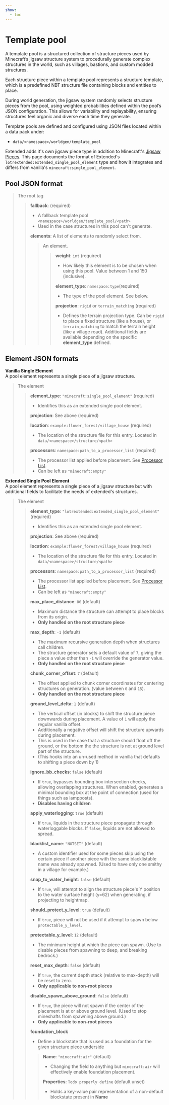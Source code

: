 ```yaml
---
show:
  - toc
---
```


# **Template pool**

A template pool is a structured collection of structure pieces used by Minecraft’s jigsaw structure system to procedurally generate complex structures in the world, such as villages, bastions, and custom modded structures.

Each structure piece within a template pool represents a structure template, which is a predefined NBT structure file containing blocks and entities to place.

During world generation, the jigsaw system randomly selects structure pieces from the pool, using weighted probabilities defined within the pool’s JSON configuration. This allows for variability and replayability, ensuring structures feel organic and diverse each time they generate.

Template pools are defined and configured using JSON files located within a data pack under:  
- `data/<namespace>/worldgen/template_pool`

Extended adds it's own jigsaw piece type in addition to Minecraft's [Jigsaw Pieces](https://minecraft.wiki/w/Template_pool#Pool_elements). This page documents the format of Extended's `lotrextended:extended_single_pool_element` type and how it integrates and differs from vanilla's `minecraft:single_pool_element`.

Pool JSON format
---

> The root tag
>
> > **fallback**: (required)
> >
> > - A fallback template pool `<namespace>/worldgen/template_pool/<path>`
> > - Used in the case structures in this pool can't generate.
> >
> > **elements**: A list of elements to randomly select from.
> > > An element.
> > > > **weight**: `int` (required)
> > > >
> > > > - How likely this element is to be chosen when using this pool. Value between 1 and 150 (inclusive).
> > > >
> > > > **element_type**: `namespace:type`(required)
> > > >
> > > > - The type of the pool element. See below.
> > > >
> > > > **projection**: `rigid` or `terrain_matching` (required)
> > > >
> > > > - Defines the terrain projection type. Can be `rigid` to place a fixed structure (like a house), or `terrain_matching` to match the terrain height (like a village road).
> > > > Additional fields are available depending on the specific **element_type** defined.


Element JSON formats
---

**Vanilla Single Element**  
A pool element represents a single piece of a jigsaw structure.
> The element
>
> > **element_type**: `"minecraft:single_pool_element"` (required)
> >
> > - Identifies this as an extended single pool element.
> >
> > **projection**: See above (required)
> >
> > **location**: `example:flower_forest/village_house` (required)
> >
> > - The location of the structure file for this entry. Located in `data/<namespace>/structure/<path>`
> >
> > **processors**: `namespace:path_to_a_processor_list` (required)
> >
> > - The processor list applied before placement. See [Processor List](https://minecraft.wiki/w/Processor_list).
> > - Can be left as `"minecraft:empty"`

**Extended Single Pool Element**  
A pool element represents a single piece of a jigsaw structure but with additional fields to facilitate the needs of extended's structures.
> The element
>
> > **element_type**: `"lotrextended:extended_single_pool_element"` (required)
> >
> > - Identifies this as an extended single pool element.
> >
> > **projection**: See above (required)
> >
> > **location**: `example:flower_forest/village_house` (required)
> >
> > - The location of the structure file for this entry. Located in `data/<namespace>/structure/<path>` 
> >
> > **processors**: `namespace:path_to_a_processor_list` (required)
> >
> > - The processor list applied before placement. See [Processor List](https://minecraft.wiki/w/Processor_list).
> > - Can be left as `"minecraft:empty"`
> >
> > **max_place_distance**: `80` (default)
> >
> > - Maximum distance the structure can attempt to place blocks from its origin.
> > - **Only handled on the root structure piece**
> >
> > **max_depth**: `-1` (default)
> >
> > - The maximum recursive generation depth when structures call children.
> > - The structure generator sets a default value of `7`, giving the piece a value other than `-1` will override the generator value.
> > - **Only handled on the root structure piece**
> >
> > **chunk_corner_offset**: `7` (default)
> >
> > - The offset applied to chunk corner coordinates for centering structures on generation. (value between `0` and `15`).
> > - **Only handled on the root structure piece**
> >
> > **ground_level_delta**: `1` (default)
> >
> > - The vertical offset (in blocks) to shift the structure piece downwards during placement. A value of <code>1</code> will apply the regular vanilla offset.
> > - Additionally a negative offset will shift the structure upwards during placement.
> > - This is used in the case that a structure should float off the ground, or the bottom the the structure is not at ground level part of the structure.
> > - (This hooks into an un-used method in vanilla that defaults to shifting a piece down by 1)
> >
> > **ignore_bb_checks**: `false` (default)
> >
> > - If `true`, bypasses bounding box intersection checks, allowing overlapping structures. When enabled, generates a minimal bounding box at the point of connection (used for things such as lampposts).
> > - **Disables having children**
> >
> > **apply_waterlogging**: `true` (default)
> >
> > - If `true`, liquids in the structure piece propagate through waterloggable blocks. If `false`, liquids are not allowed to spread.
> >
> > **blacklist_name**: `"NOTSET"` (default)
> >
> > - A custom identifier used for some pieces skip using the certain piece if another piece with the same blacklistable name was already spawned. (Used to have only one smithy in a village for example.)
> >
> > **snap_to_water_height**: `false` (default)
> >
> > - If `true`, will attempt to align the structure piece's Y position to the water surface height (y=62) when generating, if projecting to heightmap.
> >
> > **should_protect_y_level**: `true` (default)
> >
> > - If `true`, piece will not be used if it attempt to spawn below `protectable_y_level`.
> >
> > **protectable_y_level**: `12` (default)
> >
> > - The minimum height at which the piece can spawn. (Use to disable pieces from spawning to deep, and breaking bedrock.)
> >
> > **reset_max_depth**: `false` (default)
> >
> > - If `true`, the current depth stack (relative to max-depth) will be reset to zero.
> > - **Only applicable to non-root pieces**
> >
> > **disable_spawn_above_ground**: `false` (default)
> >
> > - If `true`, the piece will not spawn if the center of the placement is at or above ground level. (Used to stop mineshafts from spawning above ground.)
> > - **Only applicable to non-root pieces**
> >
> > **foundation_block**
> >
> > - Define a blockstate that is used as a foundation for the given structure piece underside
> >
> > > **Name**: `"minecraft:air"` (default)
> > >
> > > - Changing the field to anything but `minecraft:air` will effectively enable foundation placement.
> > >
> > > **Properties**: `Todo properly define` (default unset)
> > >
> > > - Holds a key-value pair representation of a non-default blockstate present in **Name**